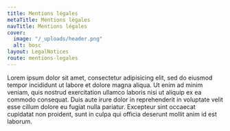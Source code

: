 ```yaml
---
title: Mentions légales
metaTitle: Mentions légales
navTitle: Mentions légales
cover:
  image: "/_uploads/header.png"
  alt: bosc
layout: LegalNotices
route: mentions-legales
---
```


Lorem ipsum dolor sit amet, consectetur adipisicing elit, sed do eiusmod tempor incididunt ut labore et dolore magna aliqua. Ut enim ad minim veniam, quis nostrud exercitation ullamco laboris nisi ut aliquip ex ea commodo consequat. Duis aute irure dolor in reprehenderit in voluptate velit esse cillum dolore eu fugiat nulla pariatur. Excepteur sint occaecat cupidatat non proident, sunt in culpa qui officia deserunt mollit anim id est laborum.
